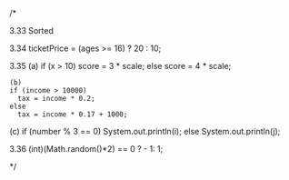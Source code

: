 /*

3.33
Sorted

3.34
 ticketPrice = (ages >= 16) ? 20 : 10;
 
3.35
 (a)
 if (x > 10)
    score = 3 * scale;
  else 
    score = 4 * scale;
    
    (b)
    if (income > 10000)
      tax = income * 0.2;
    else 
      tax = income * 0.17 + 1000;
      
      
   (c)
   if (number % 3 == 0)
       System.out.println(i);
   else
       System.out.println(j);
       
       
3.36
(int)(Math.random()*2) == 0 ? - 1: 1;


*/
 
